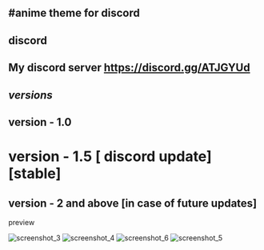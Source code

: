 #anime theme for discord 
------------------------------
discord
-------------------------------------------
My discord server https://discord.gg/ATJGYUd
-----------------------------------------
 
 *versions*
 -----------------
 version - 1.0
 -----------------------
 version - 1.5 [ discord update] [stable]
 ===================================
 version - 2 and above [in case of future updates]
------------------------------------------
 preview
 
 ![screenshot_3](https://user-images.githubusercontent.com/31587917/39510738-6c06b10a-4e08-11e8-8044-f4980f01acb0.png)
![screenshot_4](https://user-images.githubusercontent.com/31587917/39510742-6d24b988-4e08-11e8-93b6-f2eab35bd77b.png)
![screenshot_6](https://user-images.githubusercontent.com/31587917/39510744-6ea20f5e-4e08-11e8-934f-aa6a5e9302d6.png)
![screenshot_5](https://user-images.githubusercontent.com/31587917/39510745-6f3c1bee-4e08-11e8-9437-eb92d0270f32.png)
